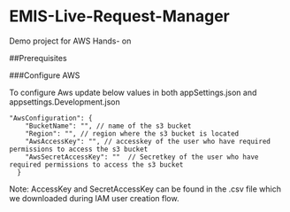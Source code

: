 # EMIS-Live-Request-Manager
Demo project for AWS Hands- on

##Prerequisites

###Configure AWS

To configure Aws update below values in both appSettings.json and appsettings.Development.json

```shell
"AwsConfiguration": {
    "BucketName": "", // name of the s3 bucket 
    "Region": "", // region where the s3 bucket is located
    "AwsAccessKey": "", // accesskey of the user who have required permissions to access the s3 bucket
    "AwsSecretAccessKey": ""  // Secretkey of the user who have required permissions to access the s3 bucket
  }
```

Note: AccessKey and SecretAccessKey  can be found in the .csv file which we downloaded during IAM user creation flow.